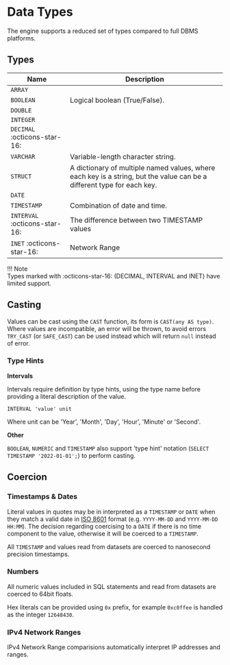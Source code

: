 # Data Types

The engine supports a reduced set of types compared to full DBMS platforms.

## Types

Name        | Description
----------- | --------------
`ARRAY`     |
`BOOLEAN`   | Logical boolean (True/False).
`DOUBLE`    | 
`INTEGER`   |
`DECIMAL` :octicons-star-16:  |
`VARCHAR`   | Variable-length character string.
`STRUCT`    | A dictionary of multiple named values, where each key is a string, but the value can be a different type for each key.
`DATE`      |
`TIMESTAMP` | Combination of date and time.
`INTERVAL` :octicons-star-16: | The difference between two TIMESTAMP values
`INET`     :octicons-star-16: | Network Range

!!! Note  
    Types marked with :octicons-star-16: (DECIMAL, INTERVAL and INET) have limited support.

## Casting

Values can be cast using the `CAST` function, its form is `CAST(any AS type)`. Where values are incompatible, an error will be thrown, to avoid errors `TRY_CAST` (or `SAFE_CAST`) can be used instead which will return `null` instead of error.

### Type Hints

**Intervals**

Intervals require definition by type hints, using the type name before providing a literal description of the value.

~~~
INTERVAL 'value' unit
~~~

Where unit can be 'Year', 'Month', 'Day', 'Hour', 'Minute' or 'Second'.

**Other**

`BOOLEAN`, `NUMERIC` and `TIMESTAMP` also support 'type hint' notation (`SELECT TIMESTAMP '2022-01-01';`) to perform casting.

## Coercion

### Timestamps & Dates

Literal values in quotes may be in interpreted as a `TIMESTAMP` or `DATE` when they match a valid date in [ISO 8601](https://www.iso.org/iso-8601-date-and-time-format.html)  format (e.g. `YYYY-MM-DD` and `YYYY-MM-DD HH:MM`). The decision regarding coercising to a `DATE` if there is no time component to the value, otherwise it will be coerced to a `TIMESTAMP`. 

All `TIMESTAMP` and values read from datasets are coerced to nanosecond precision timestamps.

### Numbers

All numeric values included in SQL statements and read from datasets are coerced to 64bit floats.

Hex literals can be provided using `0x` prefix, for example `0xc0ffee` is handled as the integer `12648430`.

### IPv4 Network Ranges

IPv4 Network Range comparisions automatically interpret IP addresses and ranges.
